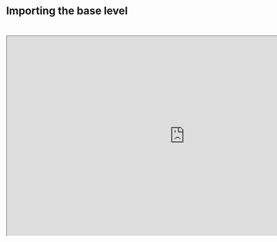 # Importing the base level

<p>&nbsp;</p>
<p><iframe src="https://www.youtube.com/embed/BPBV9m7W-1k" width="960" height="540" allowfullscreen="allowfullscreen" allow="accelerometer; autoplay; clipboard-write; encrypted-media; gyroscope; picture-in-picture"></iframe></p>
<p>&nbsp;</p>